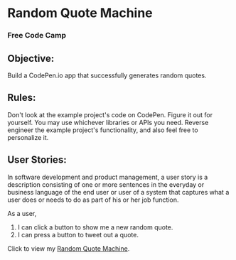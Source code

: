 <h1> Random Quote Machine </h1>
<h3>Free Code Camp</h3>

<h2>Objective:</h2>
Build a CodePen.io app that successfully generates random quotes.

<h2>Rules:</h2>
Don't look at the example project's code on CodePen. Figure it out for yourself.
You may use whichever libraries or APIs you need.
Reverse engineer the example project's functionality, and also feel free to personalize it.

<h2>User Stories:</h2>
In software development and product management, a user story is a description consisting of one or more sentences in the everyday or business language of the end user or user of a system that captures what a user does or needs to do as part of his or her job function. 
<p> As a user, 
  <ol>
  <li>I can click a button to show me a new random quote.</li>
  <li>I can press a button to tweet out a quote.</li>
  </ol>
</p>
<p> Click to view my <a href="http://codepen.io/latoyyas/full/KrjRzG/" target="_blank">Random Quote Machine</a>.
